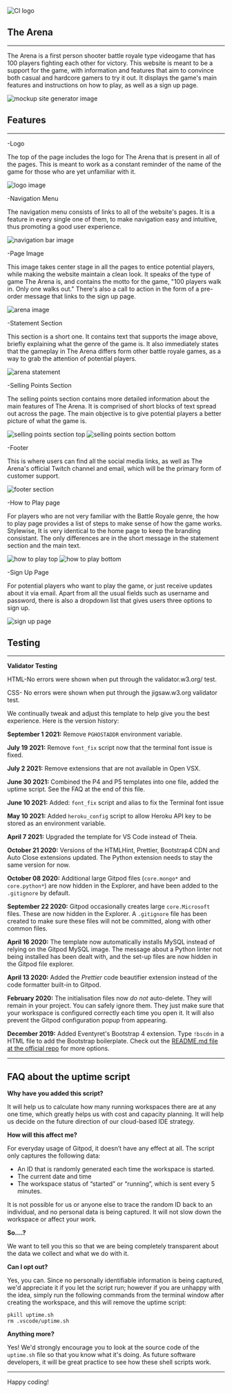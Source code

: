 ![CI logo](https://codeinstitute.s3.amazonaws.com/fullstack/ci_logo_small.png)

## The Arena

------

The Arena is a first person shooter battle royale type videogame that has 100 players fighting each other for victory. This website is meant to be a support for the game, with information and features that aim to convince both casual and hardcore gamers to try it out. It displays the game's main features and instructions on how to play, as well as a sign up page.

![mockup site generator image](/assets/images/mockup.png "mockup preview")

## Features

------

-Logo
  
The top of the page includes the logo for The Arena that is present in all of the pages. This is meant to work as a constant reminder of the name of the game for those who are yet unfamiliar with it.

![logo image](/assets/images/logo.png "logo")


-Navigation Menu 

The navigation menu consists of links to all of the website's pages. It is a feature in every single one of them, to make navigation easy and intuitive, thus promoting a good user experience.

![navigation bar image](/assets/images/navbar.png "navbar")


-Page Image

This image takes center stage in all the pages to entice potential players, while making the website maintain a clean look. It speaks of the type of game The Arena is, and contains the motto for the game, "100 players walk in. Only one walks out." There's also a call to action in the form of a pre-order message that links to the sign up page.

![arena image](/assets/images/headstatement.png "arena image")

-Statement Section

This section is a short one. It contains text that supports the image above, briefly explaining what the genre of the game is. It also immediately states that the gameplay in The Arena differs form other battle royale games, as a way to grab the attention of potential players.

![arena statement](/assets/images/statement.png "arena statement")


-Selling Points Section

The selling points section contains more detailed information about the main features of The Arena. It is comprised of short blocks of text spread out across the page. The main objective is to give potential players a better picture of what the game is. 

![selling points section top](/assets/images/sellingpointsone.png "selling points")
![selling points section bottom](/assets/images/sellingpointstwo.png "selling points bottom")

-Footer

This is where users can find all the social media links, as well as The Arena's official Twitch channel and email, which will be the primary form of customer support. 

![footer section](/assets/images/footer.png "footer")

-How to Play page

For players who are not very familiar with the Battle Royale genre, the how to play page provides a list of steps to make sense of how the game works. Stylewise, It is very identical to the home page to keep the branding consistant. The only differences are in the short message in the statement section and the main text. 

![how to play top](/assets/images/instructionsone.png "how to play")
![how to play bottom](/assets/images/instructionstwo.png "how to play bottom")


-Sign Up Page

For potential players who want to play the game, or just receive updates about it via email. Apart from all the usual fields such as username and password, there is also a dropdown list that gives users three options to sign up. 

![sign up page](/assets/images/signup.png "sign up")

## Testing

------

**Validator Testing**

HTML-No errors were shown when put through the validator.w3.org/ test.

CSS- No errors were shown when put through the jigsaw.w3.org validator test.






We continually tweak and adjust this template to help give you the best experience. Here is the version history:

**September 1 2021:** Remove `PGHOSTADDR` environment variable.

**July 19 2021:** Remove `font_fix` script now that the terminal font issue is fixed.

**July 2 2021:** Remove extensions that are not available in Open VSX.

**June 30 2021:** Combined the P4 and P5 templates into one file, added the uptime script. See the FAQ at the end of this file.

**June 10 2021:** Added: `font_fix` script and alias to fix the Terminal font issue

**May 10 2021:** Added `heroku_config` script to allow Heroku API key to be stored as an environment variable.

**April 7 2021:** Upgraded the template for VS Code instead of Theia.

**October 21 2020:** Versions of the HTMLHint, Prettier, Bootstrap4 CDN and Auto Close extensions updated. The Python extension needs to stay the same version for now.

**October 08 2020:** Additional large Gitpod files (`core.mongo*` and `core.python*`) are now hidden in the Explorer, and have been added to the `.gitignore` by default.

**September 22 2020:** Gitpod occasionally creates large `core.Microsoft` files. These are now hidden in the Explorer. A `.gitignore` file has been created to make sure these files will not be committed, along with other common files.

**April 16 2020:** The template now automatically installs MySQL instead of relying on the Gitpod MySQL image. The message about a Python linter not being installed has been dealt with, and the set-up files are now hidden in the Gitpod file explorer.

**April 13 2020:** Added the _Prettier_ code beautifier extension instead of the code formatter built-in to Gitpod.

**February 2020:** The initialisation files now _do not_ auto-delete. They will remain in your project. You can safely ignore them. They just make sure that your workspace is configured correctly each time you open it. It will also prevent the Gitpod configuration popup from appearing.

**December 2019:** Added Eventyret's Bootstrap 4 extension. Type `!bscdn` in a HTML file to add the Bootstrap boilerplate. Check out the <a href="https://github.com/Eventyret/vscode-bcdn" target="_blank">README.md file at the official repo</a> for more options.

------

## FAQ about the uptime script

**Why have you added this script?**

It will help us to calculate how many running workspaces there are at any one time, which greatly helps us with cost and capacity planning. It will help us decide on the future direction of our cloud-based IDE strategy.

**How will this affect me?**

For everyday usage of Gitpod, it doesn’t have any effect at all. The script only captures the following data:

- An ID that is randomly generated each time the workspace is started.
- The current date and time
- The workspace status of “started” or “running”, which is sent every 5 minutes.

It is not possible for us or anyone else to trace the random ID back to an individual, and no personal data is being captured. It will not slow down the workspace or affect your work.

**So….?**

We want to tell you this so that we are being completely transparent about the data we collect and what we do with it.

**Can I opt out?**

Yes, you can. Since no personally identifiable information is being captured, we'd appreciate it if you let the script run; however if you are unhappy with the idea, simply run the following commands from the terminal window after creating the workspace, and this will remove the uptime script:

```
pkill uptime.sh
rm .vscode/uptime.sh
```

**Anything more?**

Yes! We'd strongly encourage you to look at the source code of the `uptime.sh` file so that you know what it's doing. As future software developers, it will be great practice to see how these shell scripts work.

---

Happy coding!
